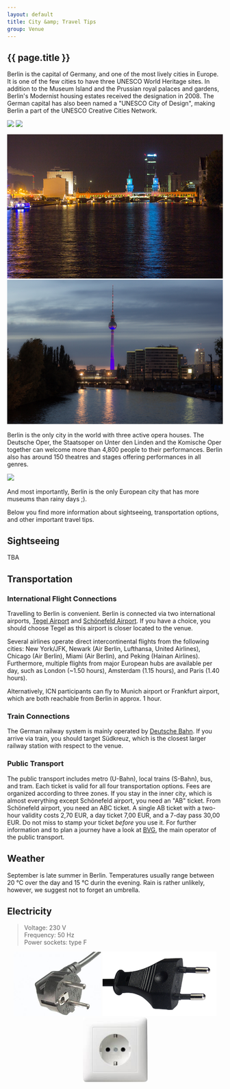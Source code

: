 ```yaml
---
layout: default
title: City &amp; Travel Tips
group: Venue
---
```


## {{ page.title }}

Berlin is the capital of Germany, and one of the most lively cities in Europe.
It is one of the few cities to have three UNESCO World Heritage sites.
In addition to the Museum Island and the Prussian royal palaces and gardens, Berlin's Modernist housing estates received the designation in 2008.
The German capital has also been named a "UNESCO City of Design", making Berlin a part of the UNESCO Creative Cities Network.

<a href="https://en.wikipedia.org/wiki/File:Brandenburger_Tor_morgens.jpg"><img src="https://upload.wikimedia.org/wikipedia/commons/thumb/b/b1/Brandenburger_Tor_morgens.jpg/320px-Brandenburger_Tor_morgens.jpg" class="photo"></a>
<a href="https://en.wikipedia.org/wiki/Berlin#/media/File:Berlin-_The_Rotes_Rathaus_with_the_Neptunbrunnen_in_front_-_2752.jpg"><img src="https://upload.wikimedia.org/wikipedia/commons/thumb/4/4e/Berlin-_The_Rotes_Rathaus_with_the_Neptunbrunnen_in_front_-_2752.jpg/320px-Berlin-_The_Rotes_Rathaus_with_the_Neptunbrunnen_in_front_-_2752.jpg" class="photo"></a>

<a href="images/berlin02.jpg"><img src="images/berlin02.jpg" class="photo"></a>
<a href="images/berlin01.jpg"><img src="images/berlin01.jpg" class="photo"></a>

Berlin is the only city in the world with three active opera houses.
The Deutsche Oper, the Staatsoper on Unter den Linden and the Komische Oper together can welcome more than 4,800 people to their performances.
Berlin also has around 150 theatres and stages offering performances in all genres.

<img src="https://upload.wikimedia.org/wikipedia/commons/thumb/c/c7/Reichstag_building_Berlin_view_from_west_before_sunset.jpg/640px-Reichstag_building_Berlin_view_from_west_before_sunset.jpg" class="photo-banner">

And most importantly, Berlin is the only European city that has more museums than rainy days ;).

Below you find more information about sightseeing, transportation options, and other important travel tips.

<div style="clear: both"></div>

## Sightseeing

TBA

## Transportation

### International Flight Connections

Travelling to Berlin is convenient. Berlin is connected via two international airports, <a href="http://www.berlin-airport.de/en/travellers-txl/index.php">Tegel Airport</a> and <a href="http://www.berlin-airport.de/en/travellers-sxf/index.php">Sch&ouml;nefeld Airport</a>.
If you have a choice, you should choose Tegel as this airport is closer located to the venue.

Several airlines operate direct intercontinental flights from the following cities: New York/JFK, Newark (Air Berlin, Lufthansa, United Airlines), Chicago (Air Berlin), Miami (Air Berlin), and Peking (Hainan Airlines).
Furthermore, multiple flights from major European hubs are available per day, such as London (~1.50 hours), Amsterdam (1.15 hours), and Paris (1.40 hours).

Alternatively, ICN participants can fly to Munich airport or Frankfurt airport, which are both reachable from Berlin in approx. 1 hour.

### Train Connections

The German railway system is mainly operated by <a href="http://www.bahn.de/i/view/USA/en/index.shtml">Deutsche Bahn</a>.
If you arrive via train, you should target S&uuml;dkreuz, which is the closest larger railway station with respect to the venue.

### Public Transport

The public transport includes metro (U-Bahn), local trains (S-Bahn), bus, and tram.
Each ticket is valid for all four transportation options.
Fees are organized according to three zones.
If you stay in the inner city, which is almost everything except Sch&ouml;nefeld airport, you need an "AB" ticket.
From Sch&ouml;nefeld airport, you need an ABC ticket.
A single AB ticket with a two-hour validity costs 2,70 EUR, a day ticket 7,00 EUR, and a 7-day pass 30,00 EUR.
Do not miss to stamp your ticket <i>before</i> you use it.
For further information and to plan a journey have a look at <a href="http://www.bvg.de/index.php/en/index.html">BVG</a>, the main operator of the public transport.

## Weather

September is late summer in Berlin.
Temperatures usually range between 20 &#8451; over the day and 15 &#8451; durin the evening.
Rain is rather unlikely, however, we suggest not to forget an umbrella.

## Electricity

  > Voltage: 230 V  
  > Frequency: 50 Hz  
  > Power sockets: type F

<center>
<img src="images/powerplug02.jpg" height="150px">
<img src="images/powerplug03.jpg" height="150px">
<img src="images/powerplug01.jpg" height="150px">
</center>
